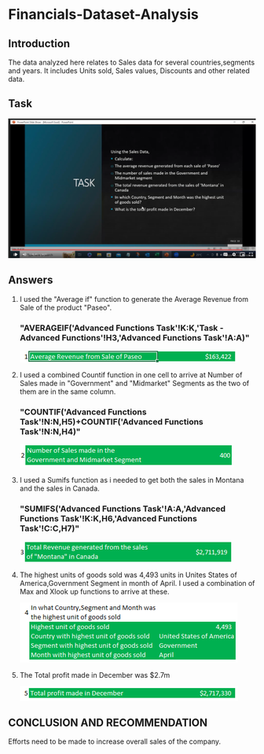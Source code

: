 # Financials-Dataset-Analysis

## Introduction
The data analyzed here relates to Sales data for several countries,segments and years. It includes Units sold, Sales values, Discounts and other related data.

## Task 
![](FinancialsTask.PNG)

## Answers
1. I used the "Average if" function to generate the Average Revenue from Sale of the product "Paseo".
   ### "AVERAGEIF('Advanced Functions Task'!K:K,'Task - Advanced Functions'!H3,'Advanced Functions Task'!A:A)"
   
   ![](FST1.PNG)
2. I used a combined Countif function in one cell to arrive at Number of Sales made in "Government" and "Midmarket" Segments as the two of them are 
   in the same column.
   ### "COUNTIF('Advanced Functions Task'!N:N,H5)+COUNTIF('Advanced Functions Task'!N:N,H4)"
   
   ![](FST2.PNG)
3.  I used a Sumifs function as i needed to get both the sales in Montana and the sales in Canada.
     ### "SUMIFS('Advanced Functions Task'!A:A,'Advanced Functions Task'!K:K,H6,'Advanced Functions Task'!C:C,H7)"

       ![](FST3.PNG)
   
5. The highest units of goods sold was 4,493 units in Unites States of America,Government Segment in month of April.
    I used a combination of Max and Xlook up functions to arrive at these.

   
   ![](FST4.PNG)

   
6. The Total profit made in December was $2.7m
   
   ![](FST5.PNG)

## CONCLUSION AND RECOMMENDATION
  Efforts need to be made to increase overall sales of the company.

   
